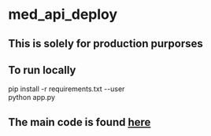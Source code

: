 # med_api_deploy
## This is solely for production purporses
## To run locally
pip install -r requirements.txt --user <br>
python app.py
## The main code is found <a href="https://github.com/pb-dot/med_api_code"> here </a>
